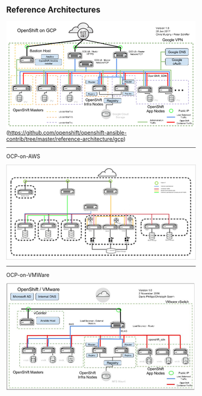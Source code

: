Reference Architectures
----------

![OCP-on-GCP](docs/images/OCP-on-GCP-Architecture.png?raw=true "OCP-on-GCP")(https://github.com/openshift/openshift-ansible-contrib/tree/master/reference-architecture/gcp)

**************
OCP-on-AWS

![OCP-on-AWS](docs/images/OCP-on-AWS-Architecture.jpg?raw=true "OCP-on-AWS")

**************
OCP-on-VMWare

![OCP-on-VMWare](docs/images/OCP-on-VMware-Architecture.jpg?raw=true "OCP-on-VMWare")
